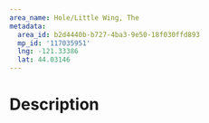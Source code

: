 ```yaml
---
area_name: Hole/Little Wing, The
metadata:
  area_id: b2d4440b-b727-4ba3-9e50-18f030ffd893
  mp_id: '117035951'
  lng: -121.33386
  lat: 44.03146
---
```

# Description

